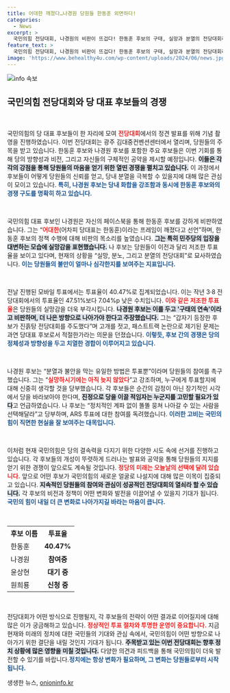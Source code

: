 ```yaml
---
title: 어대한 깨졌다…나경원 당원들 한동훈 외면하다!
categories:
  - News
excerpt: >
  국민의힘 전당대회, 나경원의 비판이 뜨겁다! 한동훈 후보의 구태, 실망과 분열의 전당대회라며 당원 참여를 촉구! 최근 투표율 40.47%로 역대 최저, 과연 당원들은 어떤 선택을 할까? 클릭 유도!
feature_text: >
  국민의힘 전당대회, 나경원의 비판이 뜨겁다! 한동훈 후보의 구태, 실망과 분열의 전당대회라며 당원 참여를 촉구! 최근 투표율 40.47%로 역대 최저, 과연 당원들은 어떤 선택을 할까? 클릭 유도!
image: 'https://www.behealthy4u.com/wp-content/uploads/2024/06/news.jpg'
---
```


<p><img src="https://www.behealthy4u.com/wp-content/uploads/2024/06/news.jpg" alt="info 속보" /></p>

<h2 data-ke-size="size26">국민의힘 전당대회와 당 대표 후보들의 경쟁</h2>

<p data-ke-size="size16">&nbsp;</p>

<p>국민의힘의 당 대표 후보들이 한 자리에 모여 <b><span style="color: #ee2323;">전당대회</span></b>에서의 정견 발표를 위해 기념 촬영을 진행하였습니다. 이번 전당대회는 광주 김대중컨벤션센터에서 열리며, 당원들의 주목을 받고 있습니다. 한동훈 후보와 나경원 후보를 포함한 주요 후보들은 이번 기회를 통해 당의 방향성과 비전, 그리고 자신들의 구체적인 공약을 제시할 예정입니다. <b><span style="background-color: #21538527;">이들은 각각의 강점을 통해 당원들의 마음을 얻기 위한 열띤 경쟁을 펼치고 있습니다.</span></b> 이 과정에서 후보들이 어떻게 당원들의 신뢰를 얻고, 당내 분열을 극복할 수 있을지에 대해 많은 관심이 모이고 있습니다. <b><span style="color: #1a5490;">특히, 나경원 후보는 당내 화합을 강조함과 동시에 한동훈 후보와의 경쟁 구도를 명확히 하고 있습니다.</span></b></p>

<p data-ke-size="size16">&nbsp;</p>

<p>국민의힘 대표 후보인 나경원은 자신의 페이스북을 통해 한동훈 후보를 강하게 비판하였습니다. 그는 “<b><span style="color: #ee2323;">어대한</span></b>(어차피 당대표는 한동훈)이라는 프레임이 깨졌다고 선언”하며, 한동훈 후보의 정책 수행에 대해 비판의 목소리를 높였습니다. <b><span style="background-color: #21538527;">그는 특히 민주당의 입장을 대변하는 모습에 실망감을 표현했습니다.</span></b> 나 후보는 당원들이 이전과 달리 저조한 투표율을 보이고 있다며, 현재의 상황을 “실망, 분노, 그리고 분열의 전당대회”로 묘사하였습니다. <b><span style="color: #1a5490;">이는 당원들의 불만이 얼마나 심각한지를 보여주는 지표입니다.</span></b></p>

<p data-ke-size="size16">&nbsp;</p>

<p>전날 진행된 모바일 투표에서는 투표율이 40.47%로 집계되었습니다. 이는 작년 3·8 전당대회에서의 투표율인 47.51%보다 7.04%p 낮은 수치입니다. <b><span style="color: #ee2323;">이와 같은 저조한 투표율</span></b>은 당원들의 실망감을 더욱 부각시킵니다. <b><span style="background-color: #21538527;">나경원 후보는 이를 두고 '구태의 연속'이라고 비판하며, 더 나은 방향으로 나아가야 한다고 주장했습니다.</span></b> 그는 “갑자기 등장한 후보가 진흙탕 전당대회를 주도했다”며 고개를 젓고, 패스트트랙 논란으로 제기된 문제는 과연 당대표 후보로서 적절한가라는 의문을 던졌습니다. <b><span style="color: #1a5490;">이렇듯, 후보 간의 경쟁은 당의 정체성과 방향성을 두고 치열한 경합이 이루어지고 있습니다.</span></b></p>

<p data-ke-size="size16">&nbsp;</p>

<p>나경원 후보는 “분열과 불안을 막는 유일한 방법은 투표뿐”이라며 당원들의 참여를 촉구했습니다. 그는 “<b><span style="color: #ee2323;">실망하시기에는 아직 늦지 않았다</span></b>”고 강조하며, 누구에게 투표할지에 대해 신중히 생각할 것을 당부했습니다. 각 후보들은 순간의 감정이 아닌 장기적인 시각에서 당을 바라보아야 한다며, <b><span style="background-color: #21538527;">진정으로 당을 이끌 적임자는 누군지를 고민할 필요가 있다</span></b>고 언급하였습니다. 나 후보는 “정치적인 계파 없이 똘똘 뭉쳐 나아갈 수 있는 사람을 선택해달라”고 당부하며, ARS 투표에 대한 참여를 독려했습니다. <b><span style="color: #1a5490;">이러한 고비는 국민의힘이 직면한 현실을 잘 보여주는 대목입니다.</span></b></p>

<p data-ke-size="size16">&nbsp;</p>

<p>이처럼 현재 국민의힘은 당의 결속력을 다지기 위한 다양한 시도 속에 선거를 진행하고 있습니다. 각 후보들의 개성이 뚜렷하게 드러나는 발표와 공약을 통해 당원들의 지지를 얻기 위한 경쟁이 앞으로도 계속될 것입니다. <b><span style="color: #ee2323;">정당의 미래는 오늘날의 선택에 달려 있습니다.</span></b> 앞으로 어떤 후보가 국민의힘의 새로운 얼굴로 나설지에 대해 많은 이목이 집중되고 있습니다. <b><span style="background-color: #21538527;">지속적인 당원들의 참여와 관심이 성공적인 전당대회의 열쇠라 할 수 있습니다.</span></b> 각 후보의 비전과 정책이 어떤 변화와 발전을 이끌어낼 수 있을지 기대가 됩니다. <b><span style="color: #1a5490;">국민의 힘이 내일 더 큰 변화로 나아가지길 바라는 마음이 큽니다.</span></b></p>

<p data-ke-size="size16">&nbsp;</p>

<table style="width: 100%; border-collapse: collapse;">
  <tr>
    <th style="text-align: left;">후보 이름</th>
    <th style="text-align: center;">투표율</th>
  </tr>
  <tr>
    <td style="text-align: left;">한동훈</td>
    <td style="text-align: center; height: 17px;"><b>40.47%</b></td>
  </tr>
  <tr>
    <td style="text-align: left;">나경원</td>
    <td style="text-align: center; height: 17px;"><b>참여중</b></td>
  </tr>
  <tr>
    <td style="text-align: left;">윤상현</td>
    <td style="text-align: center; height: 17px;"><b>대기 중</b></td>
  </tr>
  <tr>
    <td style="text-align: left;">원희룡</td>
    <td style="text-align: center; height: 17px;"><b>신청 중</b></td>
  </tr>
</table>

<p data-ke-size="size16">&nbsp;</p>

<p>전당대회가 어떤 방식으로 진행될지, 각 후보들의 전략이 어떤 결과로 이어질지에 대해 많은 이가 궁금해하고 있습니다. <b><span style="color: #ee2323;">정상적인 투표 절차와 투명한 운영이 중요합니다.</span></b> 지금 현재와 미래의 정치에 대한 국민들의 기대와 관심 속에서, 국민의힘이 어떤 방향으로 나아가기 위한 결단을 내릴 것인지 기대가 됩니다. <b><span style="background-color: #21538527;">주목받고 있는 이번 전당대회는 향후 정치 상황에 많은 영향을 미칠 것입니다.</span></b> 다양한 의견과 피드백을 통해 국민의힘이 더욱 발전할 수 있기를 바랍니다.<b><span style="color: #1a5490;">정치에는 항상 변화가 필요하며, 그 변화는 당원들로부터 시작됩니다.</span></b></p>
생생한 뉴스, <a href="https://onioninfo.kr" rel="dofollow">onioninfo.kr</a>


